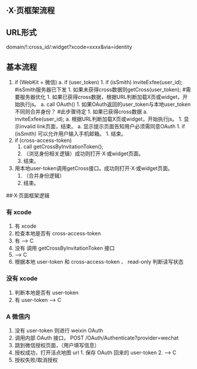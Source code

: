 ·X·页框架流程
------------
## URL形式

domain/!:cross_id/:widget?xcode=xxxx&via=identity

## 基本流程
1. if (WebKit = 微信)
    a. if (user_token)
        1. if (isSmith) inviteExfee(user_id);       #isSmith服务器已下发
        1. 如果未获得cross数据则getCross(user_token);       #需要服务器优化
        1. 如果已获得cross数据，根据URL判断加载X页或widget，开始执行js。
    a. call OAuth()
        1. 如果OAuth返回的user_token与本地user_token不同则合并身份？  #此步骤待定
        1. 如果已获得cross数据
            a. inviteExfee(user_id);
            a. 根据URL判断加载X页或widget，开始执行js。
        1. 显示invalid link页面，结束。
    a. 显示提示页面告知用户必须需同意OAuth
        1. if (isSmith) 可以允许用户输入手机邮箱。
        1. 结束。
1. if (cross-access-token)
    1. call getCrossByInvitationToken();
    1. （浏览身份相关逻辑）成功则打开·X·或widget页面。
    1. 结束。
1. 用本地user-token调用getCross接口。成功则打开·X·或widget页面。
    1. （合并身份逻辑）
    1. 结束。

##·X·页面框架逻辑


### 有 xcode
  1. 有 xcode
  2. 检查本地是否有 cross-access-token
  3. 有 --> C
  4. 没有 调用 getCrossByInvitationToken 接口
  5. --> C
  6. 根据本地 user-token 和 cross-access-token 、 read-only 判断读写状态

### 没有 xcode
  1. 判断本地是否有 user-token
  2. 有 user-token --> C

### A 微信内
  1. 没有 user-token 则进行 weixin OAuth
  2. 调用内部 OAuth 接口， POST /OAuth/Authenticate?provider=wechat
  3. 跳到微信授权页面，（用户填写信息）
  4. 授权成功，打开活点地图 url
    1. 保存 OAuth 回来的 user-token
    2. --> C
  5. 授权失败/取消授权

